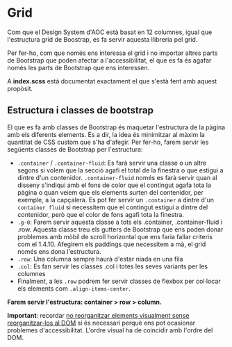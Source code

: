 # Grid

Com que el Design System d'AOC està basat en 12 columnes, igual que l'estructura grid de Boostrap, es fa servir aquesta llibreria pel grid.

Per fer-ho, com que només ens interessa el grid i no importar altres parts de Bootstrap que poden afectar a l'accessibilitat, el que es fa és agafar només les parts de Bootstrap que ens interessen.

A **index.scss** està documentat exactament el que s'està fent amb aquest propòsit.

## Estructura i classes de bootstrap

El que es fa amb classes de Bootstrap és maquetar l'estructura de la pàgina amb els diferents elements. És a dir, la idea és minimitzar al màxim la quantitat de CSS custom que s'ha d'afegir. Per fer-ho, farem servir les següents classes de Bootstrap per l'estructura:

* `.container` / `.container-fluid`: Es farà servir una classe o un altre segons si volem que la secció agafi el total de la finestra o que estigui a dintre d'un contenidor. `.container-fluid` només es farà servir quan al disseny s'indiqui amb el fons de color que el contingut agafa tota la pàgina o quan veiem que els elements surten del contenidor, per exemple, a la capçalera. Es pot fer servir un `.container` a dintre d'un `container fluid` si necessitem que el contingut estigui a dintre del contenidor, però que el color de fons agafi tota la finestra.
* `.g-0`: Farem servir aquesta classe a tots els .container, .container-fluid i .row. Aquesta classe treu els gutters de Bootstrap que ens poden donar problemes amb mòbil de scroll horizontal que ens faria fallar criteris com el 1.4.10. Afegirem els paddings que necessitem a mà, el grid només ens dona l'estructura.
* `.row`: Una columna sempre haurà d'estar niada en una fila
* `.col`: Es fan servir les classes .col i totes les seves variants per les columnes
* Finalment, a les `.row` podrem fer servir classes de flexbox per col·locar els elements com `.align-items-center`.

**Farem servir l'estructura: container > row > column.**

**Important**: recordar [no reorganitzar elements visualment sense reorganitzar-los al DOM][1] si és necessari perquè ens pot ocasionar problemes d'accessibilitat. L'ordre visual ha de coincidir amb l'ordre del DOM. 

[1]: https://developer.mozilla.org/en-US/docs/Web/CSS/CSS_Grid_Layout/CSS_Grid_Layout_and_Accessibility